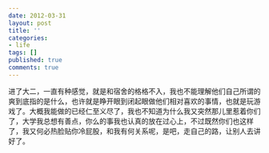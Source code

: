 ```yaml
---
date: 2012-03-31
layout: post
title: ''
categories:
- life
tags: []
published: true
comments: true
---
```

<p>进了大二，一直有种感觉，就是和宿舍的格格不入，我也不能理解他们自己所谓的爽到底指的是什么，也许就是睁开眼到闭起眼做他们相对喜欢的事情，也就是玩游戏了。大概我能做的已经仁至义尽了，我也不知道为什么我又突然那儿里惹着你们了，大学我总想有善点，你么的事我也认真的放在过心上，不过既然你们也这样了，我又何必热脸贴你冷屁股，和我有何关系呢，是吧，走自己的路，让别人去讲好了。</p>
